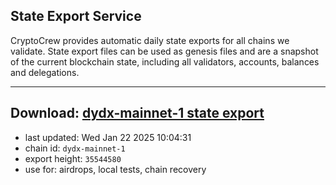 ## State Export Service
CryptoCrew provides automatic daily state exports for all chains we validate. State export files can be used as genesis files and are a snapshot of the current blockchain state, including all validators, accounts, balances and delegations.

---
**Download: [dydx-mainnet-1 state export](https://dl-tyo.ccvalidators.com/SERVICE/dydx/dydx-mainnet-1_export_35544580.json)**
---

- last updated: Wed Jan 22 2025 10:04:31
- chain id: `dydx-mainnet-1`
- export height: `35544580`
- use for: airdrops, local tests, chain recovery
